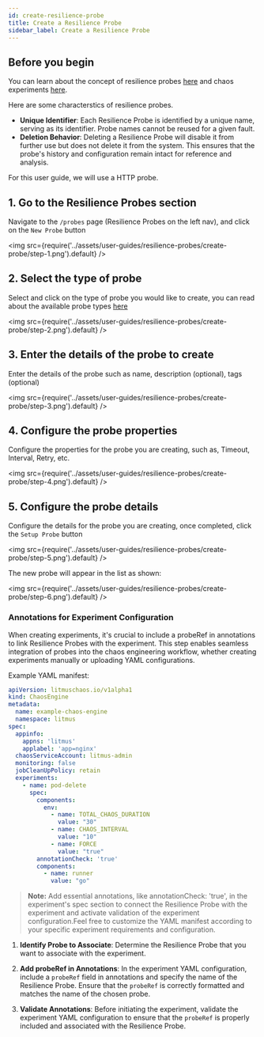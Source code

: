 ```yaml
---
id: create-resilience-probe
title: Create a Resilience Probe
sidebar_label: Create a Resilience Probe
---
```


## Before you begin

You can learn about the concept of resilience probes [here](../concepts/probes.md) and chaos experiments [here](../concepts/chaos-workflow.md). 

Here are some characterstics of resilience probes.
- **Unique Identifier**: Each Resilience Probe is identified by a unique name, serving as its identifier. Probe names cannot be reused for a given fault.
- **Deletion Behavior**: Deleting a Resilience Probe will disable it from further use but does not delete it from the system. This ensures that the probe's history and configuration remain intact for reference and analysis.

For this user guide, we will use a HTTP probe.

## 1. Go to the Resilience Probes section

Navigate to the `/probes` page (Resilience Probes on the left nav), and click on the `New Probe` button

<img src={require('../assets/user-guides/resilience-probes/create-probe/step-1.png').default} />

## 2. Select the type of probe

Select and click on the type of probe you would like to create, you can read about the available probe types [here](../concepts/probes.md)

<img src={require('../assets/user-guides/resilience-probes/create-probe/step-2.png').default} />

## 3. Enter the details of the probe to create

Enter the details of the probe such as name, description (optional), tags (optional)

<img src={require('../assets/user-guides/resilience-probes/create-probe/step-3.png').default} />

## 4. Configure the probe properties

Configure the properties for the probe you are creating, such as, Timeout, Interval, Retry, etc.

<img src={require('../assets/user-guides/resilience-probes/create-probe/step-4.png').default} />

## 5. Configure the probe details

Configure the details for the probe you are creating, once completed, click the `Setup Probe` button

<img src={require('../assets/user-guides/resilience-probes/create-probe/step-5.png').default} />

The new probe will appear in the list as shown:

<img src={require('../assets/user-guides/resilience-probes/create-probe/step-6.png').default} />




### Annotations for Experiment Configuration

When creating experiments, it's crucial to include a probeRef in annotations to link Resilience Probes with the experiment. This step enables seamless integration of probes into the chaos engineering workflow, whether creating experiments manually or uploading YAML configurations.

Example YAML manifest:
``` yaml
apiVersion: litmuschaos.io/v1alpha1
kind: ChaosEngine
metadata:
  name: example-chaos-engine
  namespace: litmus
spec:
  appinfo: 
    appns: 'litmus'
    applabel: 'app=nginx'
  chaosServiceAccount: litmus-admin
  monitoring: false
  jobCleanUpPolicy: retain
  experiments:
    - name: pod-delete
      spec:
        components:
          env:
            - name: TOTAL_CHAOS_DURATION
              value: "30"
            - name: CHAOS_INTERVAL
              value: "10"
            - name: FORCE
              value: "true"
        annotationCheck: 'true'
        components:
          - name: runner
            value: "go"
```
> **Note:** Add essential annotations, like annotationCheck: 'true', in the experiment's spec section to connect the Resilience Probe with the experiment and activate validation of the experiment configuration.Feel free to customize the YAML manifest according to your specific experiment requirements and configuration.

1. **Identify Probe to Associate**: Determine the Resilience Probe that you want to associate with the experiment.

2. **Add probeRef in Annotations**: In the experiment YAML configuration, include a `probeRef` field in annotations and specify the name of the Resilience Probe. Ensure that the `probeRef` is correctly formatted and matches the name of the chosen probe.

3. **Validate Annotations**: Before initiating the experiment, validate the experiment YAML configuration to ensure that the `probeRef` is properly included and associated with the Resilience Probe.
